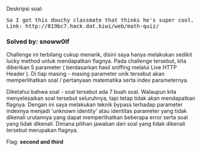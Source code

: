 Deskripsi soal:
<pre>
So I got this douchy classmate that thinks he's super cool. He created a math quiz software for our class in 10 minutes, and claims its super secure with protections and everything. We all hate him, and if you hack his code, we're gonna love you! By the way, he told a friend of mine that he keeps his secrets among the quiz questions, but those questions are never used in the software.
Link: http://819bc7.hack.dat.kiwi/web/math-quiz/
</pre>
<h3>Solved by: snoww0lf</h3>
Challenge ini terbilang cukup menarik, disini saya hanya melakukan sedikit lucky method untuk mendapatkan flagnya.
Pada challenge tersebut, kita diberikan 5 parameter ( berdasarkan hasil sniffing melalui Live HTTP Header ). Di tiap masing - masing parameter unik tersebut akan memperlihatkan soal / pertanyaan matematika serta index parameternya. 

Diketahui bahwa soal - soal tersebut ada 7 buah soal. Walaupun kita menyelesaikan soal tersebut seluruhnya, tapi tetap tidak akan mendapatkan flagnya. Dengan ini saya melakukan teknik bypass terhadap parameter indexnya menjadi 'unknown identity' atau identitas parameter yang tidak dikenali urutannya yang dapat memperlihatkan beberapa error serta soal yang tidak dikenali. Dimana pilihan jawaban dari soal yang tidak dikenali tersebut merupakan flagnya.

Flag: <b>second and third</b>
